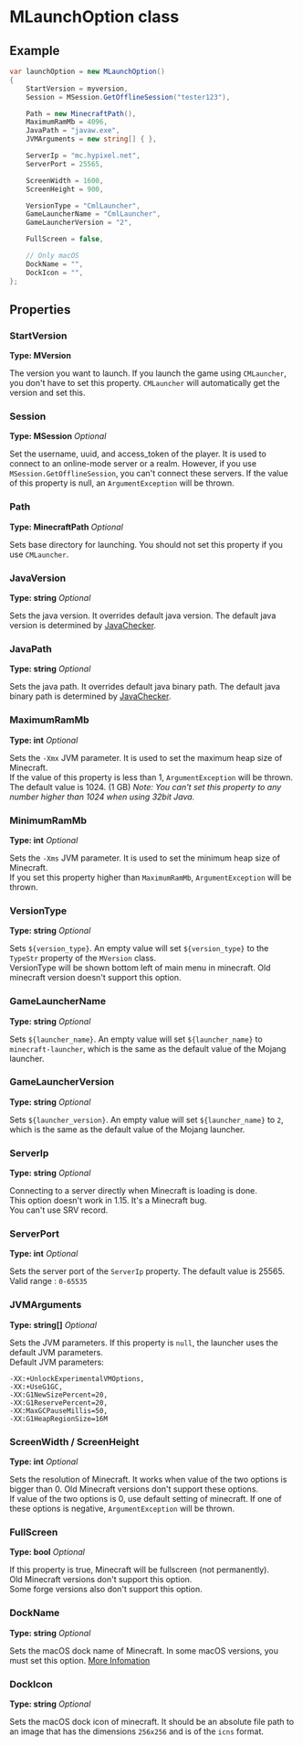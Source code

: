 # MLaunchOption class

## Example

```csharp
var launchOption = new MLaunchOption()
{
    StartVersion = myversion,
    Session = MSession.GetOfflineSession("tester123"),

    Path = new MinecraftPath(),
    MaximumRamMb = 4096,
    JavaPath = "javaw.exe",
    JVMArguments = new string[] { },

    ServerIp = "mc.hypixel.net",
    ServerPort = 25565,

    ScreenWidth = 1600,
    ScreenHeight = 900,

    VersionType = "CmlLauncher",
    GameLauncherName = "CmlLauncher",
    GameLauncherVersion = "2",

    FullScreen = false,

    // Only macOS
    DockName = "",
    DockIcon = "",
};
```

## Properties

### StartVersion

**Type: MVersion**

The version you want to launch. If you launch the game using `CMLauncher`, you don't have to set this property. `CMLauncher` will automatically get the version and set this.

### Session

**Type: MSession** _Optional_

Set the username, uuid, and access_token of the player. It is used to connect to an online-mode server or a realm.
However, if you use `MSession.GetOfflineSession`, you can't connect these servers.
If the value of this property is null, an `ArgumentException` will be thrown.

### Path

**Type: MinecraftPath** _Optional_

Sets base directory for launching. You should not set this property if you use `CMLauncher`.

### JavaVersion

**Type: string** _Optional_

Sets the java version. It overrides default java version. The default java version is determined by [JavaChecker](https://github.com/CmlLib/CmlLib.Core/wiki/FileChecker#JavaChecker). 

### JavaPath

**Type: string** _Optional_

Sets the java path. It overrides default java binary path. The default java binary path is determined by [JavaChecker](https://github.com/CmlLib/CmlLib.Core/wiki/FileChecker#JavaChecker). 

### MaximumRamMb

**Type: int** _Optional_

Sets the `-Xmx` JVM parameter. It is used to set the maximum heap size of Minecraft.  
If the value of this property is less than 1, `ArgumentException` will be thrown.  
The default value is 1024. (1 GB)
_Note: You can't set this property to any number higher than 1024 when using 32bit Java._

### MinimumRamMb

**Type: int** _Optional_

Sets the `-Xms` JVM parameter. It is used to set the minimum heap size of Minecraft.  
If you set this property higher than `MaximumRamMb`, `ArgumentException` will be thrown.

### VersionType

**Type: string** _Optional_

Sets `${version_type}`. An empty value will set `${version_type}` to the `TypeStr` property of the `MVersion` class.  
VersionType will be shown bottom left of main menu in minecraft. Old minecraft version doesn't support this option.

### GameLauncherName

**Type: string** _Optional_

Sets `${launcher_name}`. An empty value will set `${launcher_name}` to `minecraft-launcher`, which is the same as the default value of the Mojang launcher.

### GameLauncherVersion

**Type: string** _Optional_

Sets `${launcher_version}`. An empty value will set `${launcher_name}` to `2`, which is the same as the default value of the Mojang launcher.

### ServerIp

**Type: string** _Optional_

Connecting to a server directly when Minecraft is loading is done.  
This option doesn't work in 1.15. It's a Minecraft bug.  
You can't use SRV record.

### ServerPort

**Type: int** _Optional_

Sets the server port of the `ServerIp` property. The default value is 25565.
Valid range : `0-65535`

### JVMArguments

**Type: string[]** _Optional_

Sets the JVM parameters. If this property is `null`, the launcher uses the default JVM parameters.  
Default JVM parameters:

    -XX:+UnlockExperimentalVMOptions,
    -XX:+UseG1GC,
    -XX:G1NewSizePercent=20,
    -XX:G1ReservePercent=20,
    -XX:MaxGCPauseMillis=50,
    -XX:G1HeapRegionSize=16M

### ScreenWidth / ScreenHeight

**Type: int** _Optional_

Sets the resolution of Minecraft. It works when value of the two options is bigger than 0. Old Minecraft versions don't support these options.  
If value of the two options is 0, use default setting of minecraft.
If one of these options is negative, `ArgumentException` will be thrown.

### FullScreen

**Type: bool** _Optional_

If this property is true, Minecraft will be fullscreen (not permanently).  
Old Minecraft versions don't support this option.  
Some forge versions also don't support this option.

### DockName

**Type: string** _Optional_

Sets the macOS dock name of Minecraft. In some macOS versions, you must set this option. [More Infomation](https://github.com/CmlLib/CmlLib.Core/wiki/Common-Errors)

### DockIcon

**Type: string** _Optional_

Sets the macOS dock icon of minecraft. It should be an absolute file path to an image that has the dimensions `256x256` and is of the `icns` format.
